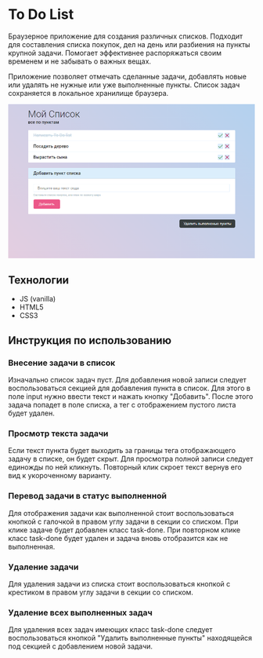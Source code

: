 # To Do List
Браузерное приложение для создания различных списков. Подходит для составления списка покупок, дел на день или разбиения на пункты крупной задачи. Помогает эффективнее распоряжаться своим временем и не забывать о важных вещах.

Приложение позволяет отмечать сделанные задачи, добавлять новые или удалять не нужные или уже выполненные пункты. Список задач сохраняется в локальное хранилище браузера.

![Внешний вид to do листа](./assets/images/To-Do-List.PNG)

## Технологии
* JS (vanilla)
* HTML5
* CSS3

## Инструкция по использованию 

### Внесение задачи в список
Изначально список задач пуст. Для добавления новой записи следует воспользоваться секцией для добавления пункта в список. Для этого в поле input нужно ввести текст и нажать кнопку "Добавить". После этого задача попадет в поле списка, а тег с отображением пустого листа будет удален.

### Просмотр текста задачи
Если текст пункта будет выходить за границы тега отображающего задачу в списке, он будет скрыт. Для просмотра полной записи следует единожды по ней кликнуть. Повторный клик скроет текст вернув его вид к укороченному варианту.

### Перевод задачи в статус выполненной
Для отображения задачи как выполненной стоит воспользоваться кнопкой с галочкой в правом углу задачи в секции со списком. При клике задаче будет добавлен класс task-done. При повторном клике класс task-done будет удален и задача вновь отобразится как не выполненная.

### Удаление задачи
Для удаления задачи из списка стоит воспользоваться кнопкой с крестиком в правом углу задачи в секции со списком.

### Удаление всех выполненных задач
Для удаления всех задач имеющих класс task-done следует воспользоваться кнопкой "Удалить выполненные пункты" находящейся под секцией с добавлением новой задачи. 